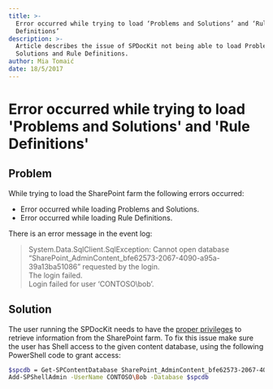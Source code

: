 ```yaml
---
title: >-
  Error occurred while trying to load ‘Problems and Solutions’ and ‘Rule
  Definitions’
description: >-
  Article describes the issue of SPDocKit not being able to load Problems and
  Solutions and Rule Definitions.
author: Mia Tomaić
date: 18/5/2017
---
```


# Error occurred while trying to load 'Problems and Solutions' and 'Rule Definitions'

## Problem

While trying to load the SharePoint farm the following errors occurred:

* Error occurred while loading Problems and Solutions.
* Error occurred while loading Rule Definitions.

There is an error message in the event log:

> System.Data.SqlClient.SqlException: Cannot open database “SharePoint\_AdminContent\_bfe62573-2067-4090-a95a-39a13ba51086” requested by the login.  
> The login failed.  
> Login failed for user ‘CONTOSO\bob’.

## Solution

The user running the SPDocKit needs to have the [proper privileges](../../requirements/user-permissions-requirements.md) to retrieve information from the SharePoint farm. To fix this issue make sure the user has Shell access to the given content database, using the following PowerShell code to grant access:

```bash
$spcdb = Get-SPContentDatabase SharePoint_AdminContent_bfe62573-2067-4090-a95a-39a13ba51086
Add-SPShellAdmin -UserName CONTOSO\Bob -Database $spcdb
```

